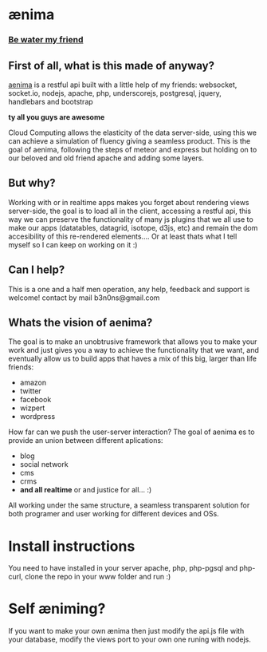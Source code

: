 ænima
======


<h3><a href="http://www.youtube.com/watch?v=J4fdPrjKDME">Be water my friend</a><h3>

<h2>First of all, what is this made of anyway?</h2>

<a href="http://cisbit.com/api/">aenima</a> is a restful api built with a little help of my friends: websocket, 
socket.io, nodejs, apache, php, underscorejs, postgresql, jquery, handlebars and bootstrap 

<b>ty all you guys are awesome</b>

Cloud Computing allows the elasticity of the data server-side, using this we can achieve a simulation of 
fluency giving a seamless product. This is the goal of aenima, following the steps of meteor and express
but holding on to our beloved and old friend apache and adding some layers.

<h2>But why?</h2>

Working with or in realtime apps makes you forget about rendering views server-side, the goal is
to load all in the client, accessing a restful api, this way we can preserve the functionality of many js plugins
that we all use to make our apps (datatables, datagrid, isotope, d3js, etc) and remain the dom accesibility of this
re-rendered elements.... Or at least thats what I tell myself so I can keep on working on it :)

<h2>Can I help?</h2>
This is a one and a half men operation, any help, feedback and support is welcome! contact by mail
b3n0ns@gmail.com

<h2>Whats the vision of aenima?</h2>

The goal is to make an unobtrusive framework that allows you to make your work and just gives you a way to achieve
the functionality that we want, and eventually allow us to build apps that haves a mix of this big, larger than life 
friends:

<ul>
   <li>amazon</li>
   <li>twitter</li>
   <li>facebook</li>
   <li>wizpert</li>
   <li>wordpress</li>
</ul>

How far can we push the  user-server interaction? The goal of aenima es to provide an union between different 
aplications:

<ul>
  <li>blog</li>
  <li>social network</li>
  <li>cms</li>
  <li>crms</li>
  <li><b>and all realtime</b> or and justice for all... :)</li>
</ul>  

All working under the same structure, a seamless transparent solution for both programer and user working 
for different devices and OSs.

  
<h1>Install instructions</h1>
<p>You need to have installed in your server apache, php, php-pgsql and php-curl, clone the repo in your www folder and run :)</p>

<h1>Self æniming?</h1>
<p>If you want to make your own ænima then just modify the api.js file with your database, modify the views port to your own one runing with nodejs.</p>

